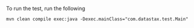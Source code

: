To run the test, run the following
```
mvn clean compile exec:java -Dexec.mainClass="com.datastax.test.Main"
```
